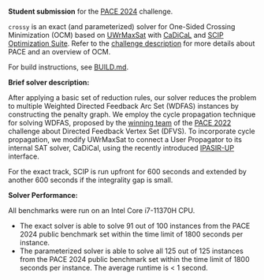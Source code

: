 **Student submission** for the [PACE 2024][PACE2024] challenge.

`crossy` is an exact (and parameterized) solver for One-Sided Crossing Minimization (OCM)
based on [UWrMaxSat](https://github.com/marekpiotrow/UWrMaxSat) with
[CaDiCaL](https://github.com/arminbiere/cadical) and [SCIP Optimization Suite](https://scip.zib.de/).
Refer to the [challenge description][PACE2024] for more details about PACE and an overview of OCM.

For build instructions, see [BUILD.md](BUILD.md).

**Brief solver description:**

After applying a basic set of reduction rules, our solver reduces the problem to multiple Weighted Directed Feedback Arc
Set (WDFAS) instances by constructing the penalty graph.
We employ the cycle propagation technique for solving WDFAS, proposed by the [winning team][PACE2022Winner] of the
[PACE 2022][PACE2022] challenge about Directed Feedback Vertex Set (DFVS).
To incorporate cycle propagation, we modify UWrMaxSat to connect a User Propagator to its internal SAT solver, CaDiCal,
using the recently introduced [IPASIR-UP][IPASIRUP] interface.

For the exact track, SCIP is run upfront for 600 seconds and extended by another 600 seconds if the integrality gap is
small.

**Solver Performance:**

All benchmarks were run on an Intel Core i7-11370H CPU.

- The exact solver is able to solve 91 out of 100 instances from the PACE 2024 public benchmark set within the time limit
of 1800 seconds per instance.
- The parameterized solver is able to solve all 125 out of 125 instances from the PACE 2024 public benchmark set within
the time limit of 1800 seconds per instance. The average runtime is < 1 second.

[IPASIRUP]: https://doi.org/10.4230/LIPIcs.SAT.2023.8
[PACE2022Winner]: https://doi.org/10.1137/1.9781611977561.ch4
[PACE2022]: https://pacechallenge.org/2022/
[PACE2024]: https://pacechallenge.org/2024/
